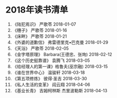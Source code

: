 # 2018年读书清单
1. 《陆犯焉识》     严歌苓               2018-01-07  
2. 《穗子》        严歌苓               2018-01-16  
3. 《床畔》        严歌苓               2018-01-21  
4. 《外婆的道歉信》 弗雷德里克•巴克曼      2018-01-29  
5. 《天浴》        严歌苓               2018-02-05  
6. 《金字塔原理》  Barbara(王德忠、张珣)  2018-02-12  
7. 《这个历史挺靠谱》  袁腾飞             2018-03-05  
8. 《给经理人的第一课》格鲁夫(巫宗融)      2018-03-15  
9. 《谁在世界中心》   温骏轩             2018-03-18  
10. 《第五项修炼》 彼得·圣吉             2018-03-30  
11. 《私人生活的变革》 阎云翔            2018-04-06  
12. 《基业长青》  吉姆柯林斯 杰里波勒斯    2018-04-13  
